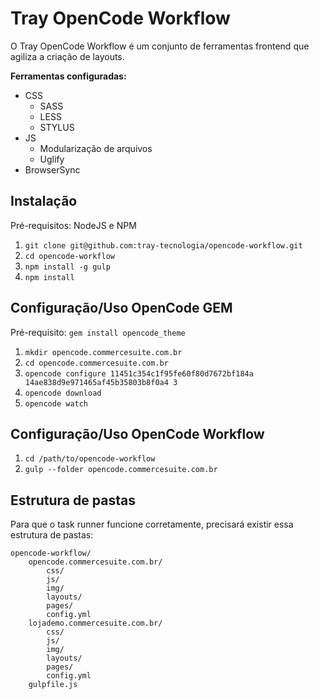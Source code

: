 # Tray OpenCode Workflow

O Tray OpenCode Workflow é um conjunto de ferramentas frontend que agiliza a criação de layouts.

**Ferramentas configuradas:**
* CSS
  * SASS
  * LESS
  * STYLUS
* JS
  * Modularização de arquivos
  * Uglify
* BrowserSync

## Instalação
Pré-requisitos: NodeJS e NPM

1. `git clone git@github.com:tray-tecnologia/opencode-workflow.git`
2. `cd opencode-workflow`
3. `npm install -g gulp`
4. `npm install`

## Configuração/Uso OpenCode GEM
Pré-requisito: `gem install opencode_theme`

1. `mkdir opencode.commercesuite.com.br`
2. `cd opencode.commercesuite.com.br`
3. `opencode configure 11451c354c1f95fe60f80d7672bf184a 14ae838d9e971465af45b35803b8f0a4 3`
4. `opencode download`
5. `opencode watch`

## Configuração/Uso OpenCode Workflow

1. `cd /path/to/opencode-workflow`
2. `gulp --folder opencode.commercesuite.com.br`

## Estrutura de pastas

Para que o task runner funcione corretamente, precisará existir essa estrutura de pastas:

    opencode-workflow/
        opencode.commercesuite.com.br/
            css/
            js/
            img/
            layouts/
            pages/
            config.yml
        lojademo.commercesuite.com.br/
            css/
            js/
            img/
            layouts/
            pages/
            config.yml
        gulpfile.js
